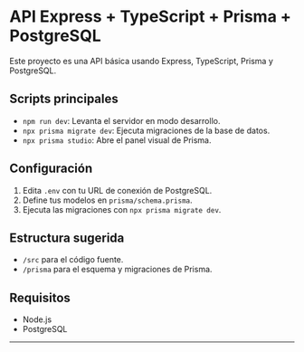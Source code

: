 # API Express + TypeScript + Prisma + PostgreSQL

Este proyecto es una API básica usando Express, TypeScript, Prisma y PostgreSQL.

## Scripts principales
- `npm run dev`: Levanta el servidor en modo desarrollo.
- `npx prisma migrate dev`: Ejecuta migraciones de la base de datos.
- `npx prisma studio`: Abre el panel visual de Prisma.

## Configuración
1. Edita `.env` con tu URL de conexión de PostgreSQL.
2. Define tus modelos en `prisma/schema.prisma`.
3. Ejecuta las migraciones con `npx prisma migrate dev`.

## Estructura sugerida
- `/src` para el código fuente.
- `/prisma` para el esquema y migraciones de Prisma.

## Requisitos
- Node.js
- PostgreSQL

---


